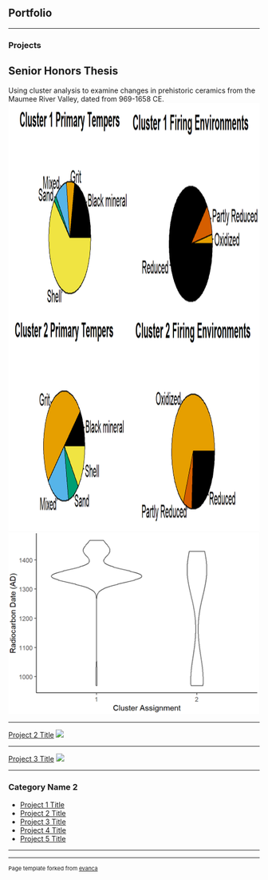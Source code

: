 ## Portfolio

---

### Projects

## Senior Honors Thesis <br>
Using cluster analysis to examine changes in prehistoric ceramics from the Maumee River Valley, dated from 969-1658 CE. <br>
<img src="images/piecharts.png?raw=true" width="953" height="857"/> <br>
<img src="images/violin.png?raw=true"/> <br>

---
[Project 2 Title](/pdf/sample_presentation.pdf)
<img src="images/dummy_thumbnail.jpg?raw=true"/>

---
[Project 3 Title](http://example.com/)
<img src="images/dummy_thumbnail.jpg?raw=true"/>

---

### Category Name 2

- [Project 1 Title](http://example.com/)
- [Project 2 Title](http://example.com/)
- [Project 3 Title](http://example.com/)
- [Project 4 Title](http://example.com/)
- [Project 5 Title](http://example.com/)

---




---
<p style="font-size:11px">Page template forked from <a href="https://github.com/evanca/quick-portfolio">evanca</a></p>
<!-- Remove above link if you don't want to attibute -->
